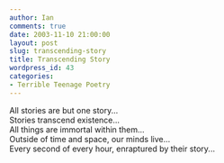 ```yaml
---
author: Ian
comments: true
date: 2003-11-10 21:00:00
layout: post
slug: transcending-story
title: Transcending Story
wordpress_id: 43
categories:
- Terrible Teenage Poetry
---
```


All stories are but one story...<br/>
Stories transcend existence...<br/>
All things are immortal within them...<br/>
Outside of time and space, our minds live...<br/>
Every second of every hour, enraptured by their story...
